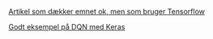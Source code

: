 [Artikel som dækker emnet ok, men som bruger Tensorflow](https://medium.com/emergent-future/simple-reinforcement-learning-with-tensorflow-part-0-q-learning-with-tables-and-neural-networks-d195264329d0)

[Godt eksempel på DQN med Keras](https://github.com/keon/deep-q-learning/blob/master/dqn.py)
